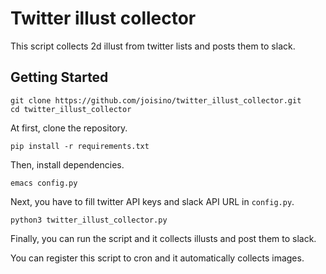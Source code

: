 # Twitter illust collector

This script collects 2d illust from twitter lists and posts them to slack.

## Getting Started

```
git clone https://github.com/joisino/twitter_illust_collector.git
cd twitter_illust_collector
```

At first, clone the repository.

```
pip install -r requirements.txt
```

Then, install dependencies.

```
emacs config.py
```

Next, you have to fill twitter API keys and slack API URL in `config.py`.

```
python3 twitter_illust_collector.py
```

Finally, you can run the script and it collects illusts and post them to slack.

You can register this script to cron and it automatically collects images.
